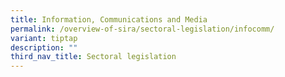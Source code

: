 ```yaml
---
title: Information, Communications and Media
permalink: /overview-of-sira/sectoral-legislation/infocomm/
variant: tiptap
description: ""
third_nav_title: Sectoral legislation
---
```

